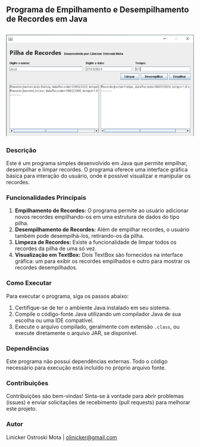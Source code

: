 <h2>Programa de Empilhamento e Desempilhamento de Recordes em Java<h2/>

<img src="./image.jpg" alt="Exemplo imagem" width="640px">

### Descrição
Este é um programa simples desenvolvido em Java que permite empilhar, desempilhar e limpar recordes. O programa oferece uma interface gráfica básica para interação do usuário, onde é possível visualizar e manipular os recordes.

### Funcionalidades Principais
1. **Empilhamento de Recordes:** O programa permite ao usuário adicionar novos recordes empilhando-os em uma estrutura de dados do tipo pilha.
2. **Desempilhamento de Recordes:** Além de empilhar recordes, o usuário também pode desempilhá-los, retirando-os da pilha.
3. **Limpeza de Recordes:** Existe a funcionalidade de limpar todos os recordes da pilha de uma só vez.
4. **Visualização em TextBox:** Dois TextBox são fornecidos na interface gráfica: um para exibir os recordes empilhados e outro para mostrar os recordes desempilhados.

### Como Executar
Para executar o programa, siga os passos abaixo:
1. Certifique-se de ter o ambiente Java instalado em seu sistema.
2. Compile o código-fonte Java utilizando um compilador Java de sua escolha ou uma IDE compatível.
3. Execute o arquivo compilado, geralmente com extensão `.class`, ou execute diretamente o arquivo JAR, se disponível.

### Dependências
Este programa não possui dependências externas. Todo o código necessário para execução está incluído no próprio arquivo fonte.

### Contribuições
Contribuições são bem-vindas! Sinta-se à vontade para abrir problemas (issues) e enviar solicitações de recebimento (pull requests) para melhorar este projeto.

### Autor
Linicker Ostroski Mota | olinicker@gmail.com



